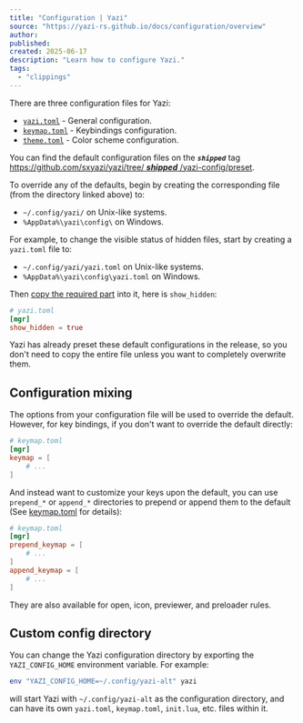 ```yaml
---
title: "Configuration | Yazi"
source: "https://yazi-rs.github.io/docs/configuration/overview"
author:
published:
created: 2025-06-17
description: "Learn how to configure Yazi."
tags:
  - "clippings"
---
```

There are three configuration files for Yazi:

- [`yazi.toml`](https://yazi-rs.github.io/docs/configuration/yazi) - General configuration.
- [`keymap.toml`](https://yazi-rs.github.io/docs/configuration/keymap) - Keybindings configuration.
- [`theme.toml`](https://yazi-rs.github.io/docs/configuration/theme) - Color scheme configuration.

You can find the default configuration files on the ***`shipped`*** tag [https://github.com/sxyazi/yazi/tree/ ***shipped*** /yazi-config/preset](https://github.com/sxyazi/yazi/tree/shipped/yazi-config/preset).

To override any of the defaults, begin by creating the corresponding file (from the directory linked above) to:

- `~/.config/yazi/` on Unix-like systems.
- `%AppData%\yazi\config\` on Windows.

For example, to change the visible status of hidden files, start by creating a `yazi.toml` file to:

- `~/.config/yazi/yazi.toml` on Unix-like systems.
- `%AppData%\yazi\config\yazi.toml` on Windows.

Then [copy the required part](https://github.com/sxyazi/yazi/blob/shipped/yazi-config/preset/yazi-default.toml) into it, here is `show_hidden`:

```toml
# yazi.toml
[mgr]
show_hidden = true
```

Yazi has already preset these default configurations in the release, so you don't need to copy the entire file unless you want to completely overwrite them.

## Configuration mixing

The options from your configuration file will be used to override the default. However, for key bindings, if you don't want to override the default directly:

```toml
# keymap.toml
[mgr]
keymap = [
    # ...
]
```

And instead want to customize your keys upon the default, you can use `prepend_*` or `append_*` directories to prepend or append them to the default (See [keymap.toml](https://yazi-rs.github.io/docs/configuration/keymap) for details):

```toml
# keymap.toml
[mgr]
prepend_keymap = [
    # ...
]
append_keymap = [
    # ...
]
```

They are also available for open, icon, previewer, and preloader rules.

## Custom config directory

You can change the Yazi configuration directory by exporting the `YAZI_CONFIG_HOME` environment variable. For example:

```sh
env "YAZI_CONFIG_HOME=~/.config/yazi-alt" yazi
```

will start Yazi with `~/.config/yazi-alt` as the configuration directory, and can have its own `yazi.toml`, `keymap.toml`, `init.lua`, etc. files within it.